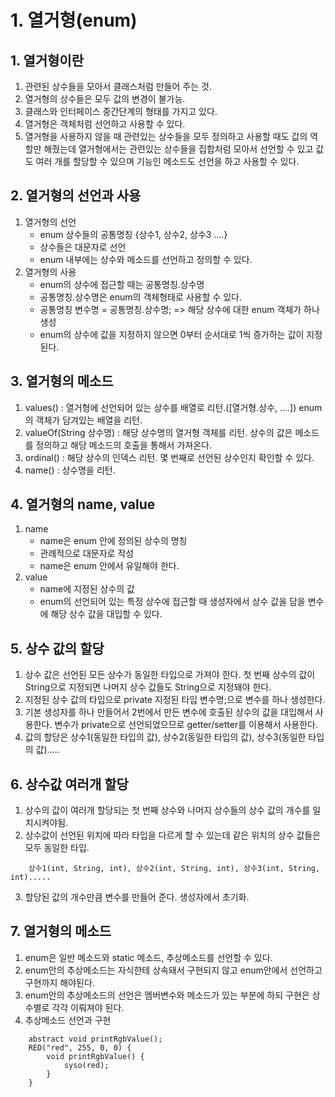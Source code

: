 # 1. 열거형(enum)
## 1. 열거형이란
1. 관련된 상수들을 모아서 클래스처럼 만들어 주는 것.
2. 열거형의 상수들은 모두 값의 변경이 불가능.
3. 클래스와 인터페이스 중간단계의 형태를 가지고 있다.
4. 열거형은 객체처럼 선언하고 사용할 수 있다.
5. 열거형을 사용하지 않을 때 관련있는 상수들을 모두 정의하고 사용할 때도 값의 역할만 해줬는데 열거형에서는 관련있는 상수들을 집합처럼 모아서 선언할 수 있고 값도 여러 개를 할당할 수 있으며 기능인 메소드도 선언을 하고 사용할 수 있다.

## 2. 열거형의 선언과 사용
1. 열거형의 선언
    - enum 상수들의 공통명칭 {상수1, 상수2, 상수3 ....}
    - 상수들은 대문자로 선언
    - enum 내부에는 상수와 메소드를 선언하고 정의할 수 있다.
2. 열거형의 사용
    - enum의 상수에 접근할 때는 공통명칭.상수명
    - 공통명칭.상수명은 enum의 객체형태로 사용할 수 있다.
    - 공통명칭 변수명 = 공통명칭.상수명; => 해당 상수에 대한 enum 객체가 하나 생성
    - enum의 상수에 값을 지정하지 않으면 0부터 순서대로 1씩 증가하는 값이 지정된다.

## 3. 열거형의 메소드
1. values() : 열거형에 선언되어 있는 상수를 배열로 리턴.([열거형.상수, ....]) enum의 객체가 담겨있는 배열을 리턴.
2. valueOf(String 상수명) : 해당 상수명의 열거형 객체를 리턴. 상수의 값은 메소드를 정의하고 해당 메소드의 호출을 통해서 가져온다.
3. ordinal() : 해당 상수의 인덱스 리턴. 몇 번째로 선언된 상수인지 확인할 수 있다.
4. name() : 상수명을 리턴.

## 4. 열거형의 name, value
1. name
    - name은 enum 안에 정의된 상수의 명칭
    - 관례적으로 대문자로 작성
    - name은 enum 안에서 유일해야 한다.
2. value
    - name에 지정된 상수의 값
    - enum의 선언되어 있는 특정 상수에 접근할 때 생성자에서 상수 값을 담을 변수에 해당 상수 값을 대입할 수 있다.

## 5. 상수 값의 할당
1. 상수 값은 선언된 모든 상수가 동일한 타입으로 가져야 한다. 첫 번째 상수의 값이 String으로 지정되면 나머지 상수 값들도 String으로 지정돼야 한다.
2. 지정된 상수 값의 타입으로 private 지정된 타입 변수명;으로 변수를 하나 생성한다.
3. 기본 생성자를 하나 만들어서 2번에서 만든 변수에 호출된 상수의 값을 대입해서 사용한다. 변수가 private으로 선언되었으므로 getter/setter를 이용해서 사용한다.
4. 값의 할당은 상수1(동일한 타입의 값), 상수2(동일한 타입의 값), 상수3(동일한 타입의 값).....

## 6. 상수값 여러개 할당
1. 상수의 값이 여러개 할당되는 첫 번째 상수와 나머지 상수들의 상수 값의 개수를 일치시켜야됨.
2. 상수값이 선언된 위치에 따라 타입을 다르게 할 수 있는데 같은 위치의 상수 값들은 모두 동일한 타입.  
```
    상수1(int, String, int), 상수2(int, String, int), 상수3(int, String, int).....
```
3. 할당된 값의 개수만큼 변수를 만들어 준다. 생성자에서 초기화.

## 7. 열거형의 메소드
1. enum은 일반 메소드와 static 메소드, 추상메소드를 선언할 수 있다.
2. enum안의 추상메소드는 자식한테 상속돼서 구현되지 않고 enum안에서 선언하고 구현까지 해야된다.
3. enum안의 추상메소드의 선언은 멤버변수와 메소드가 있는 부분에 하되 구현은 상수별로 각각 이뤄져야 된다.
4. 추상메소드 선언과 구현
```
    abstract void printRgbValue();
    RED("red", 255, 0, 0) {
        void printRgbValue() {
            syso(red);
        }
    }
```